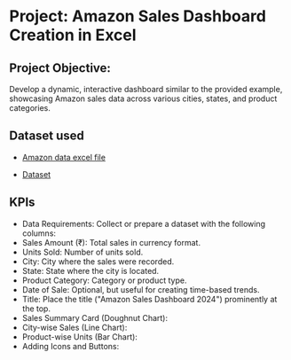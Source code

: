 # Project: Amazon Sales Dashboard Creation in Excel
## Project Objective: 
Develop a dynamic, interactive dashboard similar to the provided example, showcasing Amazon sales data across various cities, states, and product categories.

## Dataset used
- <a href="https://docs.google.com/spreadsheets/d/1O6alNOXFznP7EJiP61VEcFaRmOtuovbE/edit?usp=sharing&ouid=104592710800569516635&rtpof=true&sd=true">Amazon data excel file</a>

- <a href="https://github.com/Archil16/Amazon-Data-Dashboard/blob/main/Amazon%20sales%20data.xlsx">Dataset</a>

## KPIs
- Data Requirements: Collect or prepare a dataset with the following columns:
- Sales Amount (₹): Total sales in currency format.
- Units Sold: Number of units sold.
- City: City where the sales were recorded.
- State: State where the city is located.
- Product Category: Category or product type.
- Date of Sale: Optional, but useful for creating time-based trends.
- Title: Place the title ("Amazon Sales Dashboard 2024") prominently at the top.
- Sales Summary Card (Doughnut Chart):
- City-wise Sales (Line Chart):
- Product-wise Units (Bar Chart):
- Adding Icons and Buttons:
